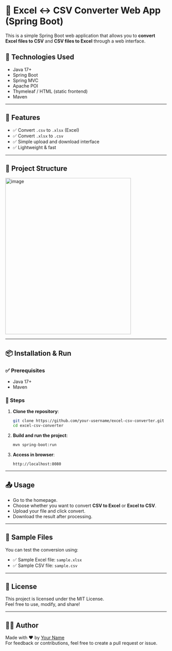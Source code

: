 # 📄 Excel ↔ CSV Converter Web App (Spring Boot)

This is a simple Spring Boot web application that allows you to **convert Excel files to CSV** and **CSV files to Excel** through a web interface.

## 🔧 Technologies Used

- Java 17+
- Spring Boot
- Spring MVC
- Apache POI
- Thymeleaf / HTML (static frontend)
- Maven

---

## 🚀 Features

- ✅ Convert `.csv` to `.xlsx` (Excel)
- ✅ Convert `.xlsx` to `.csv`
- ✅ Simple upload and download interface
- ✅ Lightweight & fast

---

## 📁 Project Structure

<img width="392" height="488" alt="image" src="https://github.com/user-attachments/assets/3088d1b4-482e-44a5-80e6-d1b92c76c4f4" />



---

## 📦 Installation & Run

### ✅ Prerequisites

- Java 17+
- Maven

### 🔄 Steps

1. **Clone the repository**:
    ```bash
    git clone https://github.com/your-username/excel-csv-converter.git
    cd excel-csv-converter
    ```

2. **Build and run the project**:
    ```bash
    mvn spring-boot:run
    ```

3. **Access in browser**:
    ```
    http://localhost:8080
    ```

---

## 📤 Usage

- Go to the homepage.
- Choose whether you want to convert **CSV to Excel** or **Excel to CSV**.
- Upload your file and click convert.
- Download the result after processing.

---

## 📂 Sample Files

You can test the conversion using:
- ✅ Sample Excel file: `sample.xlsx`
- ✅ Sample CSV file: `sample.csv`

---

## 🧾 License

This project is licensed under the MIT License.  
Feel free to use, modify, and share!

---

## 🙋‍♂️ Author

Made with ❤️ by [Your Name](https://github.com/Mustakimadat)  
For feedback or contributions, feel free to create a pull request or issue.


